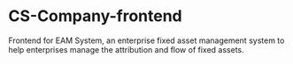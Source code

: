 # CS-Company-frontend

Frontend for EAM System, an enterprise fixed asset management system to help enterprises manage the attribution and flow of fixed assets.